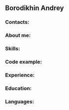 ## Borodikhin Andrey

### Contacts:

### About me:

### Skills:

### Code example:

### Experience:

### Education:

### Languages: